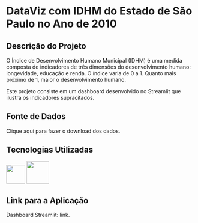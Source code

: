 # DataViz com IDHM do Estado de São Paulo no Ano de 2010

## Descrição do Projeto

O Índice de Desenvolvimento Humano Municipal (IDHM) é uma medida composta de indicadores de três dimensões do desenvolvimento humano: longevidade, educação e renda. O índice varia de 0 a 1. Quanto mais próximo de 1, maior o desenvolvimento humano.

Este projeto consiste em um dashboard desenvolvido no Streamlit que ilustra os indicadores supracitados.

## Fonte de Dados

Clique <a style="text-decoration:none;" href="https://www.ipea.gov.br/ipeageo/arquivos/bases/IDH_2010.xls" target="_blank">aqui</a> para fazer o download dos dados.

## Tecnologias Utilizadas

<img src="https://cdn.jsdelivr.net/gh/devicons/devicon@latest/icons/python/python-original-wordmark.svg" width="50" height="50"/>
<img src="https://cdn.jsdelivr.net/gh/devicons/devicon@latest/icons/streamlit/streamlit-original-wordmark.svg" width="60" height="60"/>

## Link para a Aplicação

Dashboard Streamlit: <a style="text-decoration:none;" href="https://postechidhmfase1-gefaxadhrrgxvcmpaglmse.streamlit.app/" target="_blank">link</a>.
